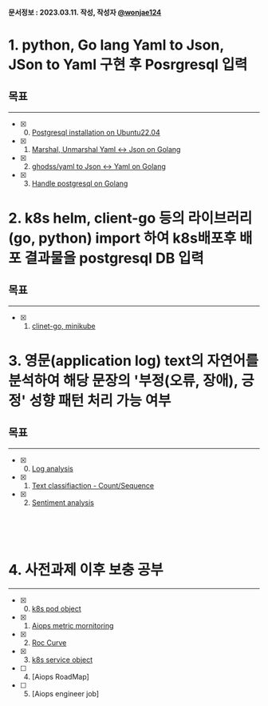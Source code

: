 #### 문서정보 : 2023.03.11. 작성, 작성자 [@wonjae124](https://github.com/wonjae124)

# 1. python, Go lang Yaml to Json, JSon to Yaml 구현 후 Posrgresql 입력
## 목표
--- 
- [x] 00. [Postgresql installation on Ubuntu22.04](https://github.com/wonjae124/Devops/blob/main/Aiops/Application/Chapter00.md) 
- [x] 01. [Marshal, Unmarshal Yaml <-> Json on Golang](https://github.com/wonjae124/Devops/blob/main/Aiops/Application/Chapter01.md)
- [x] 02. [ghodss/yaml to Json <-> Yaml on Golang](https://github.com/wonjae124/Devops/blob/main/Aiops/Application/Chapter02.md)
- [X] 03. [Handle postgresql on Golang](https://github.com/wonjae124/Devops/blob/main/Aiops/Application/Chapter03.md)


# 2. k8s helm, client-go 등의 라이브러리(go, python) import 하여 k8s배포후 배포 결과물을 postgresql DB 입력
## 목표
--- 
- [x] 01. [clinet-go, minikube](https://github.com/wonjae124/Devops/blob/main/Aiops/Application/Chapter04.md) 

# 3. 영문(application log) text의 자연어를 분석하여 해당 문장의 '부정(오류, 장애), 긍정' 성향 패턴 처리 가능 여부
## 목표
---
- [x] 00. [Log analysis](https://github.com/wonjae124/Devops/blob/main/Aiops/ML_AI/Chapter00.md)
- [x] 01. [Text classifiaction - Count/Sequence](https://github.com/wonjae124/Devops/blob/main/Aiops/ML_AI/Chapter01.md)
- [x] 02. [Sentiment analysis](https://github.com/wonjae124/Devops/blob/main/Aiops/ML_AI/Chapter02.md)

<br/><br/><br/>
# 4. 사전과제 이후 보충 공부
---
- [x] 00. [k8s pod object](https://github.com/wonjae124/Devops/blob/main/Aiops/supplements/Chapter00.md)
- [x] 01. [Aiops metric mornitoring](https://github.com/wonjae124/Devops/blob/main/Aiops/supplements/Chapter01.md)
- [x] 02. [Roc Curve](https://github.com/wonjae124/Devops/blob/main/Aiops/supplements/Chapter02.md)
- [x] 03. [k8s service object](https://github.com/wonjae124/Devops/blob/main/Aiops/supplements/Chapter03.md)
- [ ] 04. [Aiops RoadMap]
- [ ] 05. [Aiops engineer job]
